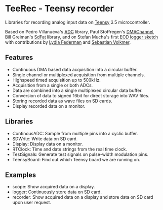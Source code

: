 # TeeRec - Teensy recorder

Libraries for recording analog input data on [Teensy](https://www.pjrc.com/teensy/) 3.5 microcontroller.

Based on Pedro Villanueva's [ADC](https://github.com/pedvide/ADC) library, 
Paul Stoffregen's [DMAChannel](https://github.com/PaulStoffregen/cores/tree/master/teensy3),
Bill Greiman's [SdFat](https://github.com/greiman/SdFat) library, and on
Stefan Mucha's first [EOD logger sketch](https://github.com/muchaste/EOD-Logger/tree/master/eodlogger_v1) with contributions by [Lydia Federman](https://github.com/LydiaFe/EOD-Logger) and [Sebastian Volkmer](https://github.com/SebastianVol/EOD-Logger/blob/master/eodlogger_2channel_barebone/eodlogger_8channel.ino).


## Features

- Continuous DMA based data acquisition into a circular buffer.
- Single channel or multiplexed acquisition from multiple channels.
- Highspeed timed acquisition up to 500kHz.
- Acquisition from a single or both ADCs.
- Data are combined into a single multiplexed circular data buffer.
- Conversion of data to signed 16bit for direct storage into WAV files.
- Storing recorded data as wave files on SD cards.
- Display recorded data on a monitor.


## Libraries

- ContinousADC: Sample from multiple pins into a cyclic buffer.
- SDWrite: Write data on SD card.
- Display: Display data on a monitor.
- RTClock: Time and date strings from the real time clock.
- TestSignals: Generate test signals on pulse-width modulation pins.
- TeensyBoard: Find out which Teensy board we are running on.


## Examples

- scope: Show acquired data on a display.
- logger: Continuously store data on SD card.
- recorder: Show acquired data on a display and store data on SD card upon user request.
